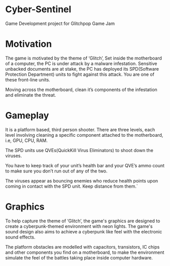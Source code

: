 # Cyber-Sentinel
Game Development project for Glitchpop Game Jam

# Motivation
The game is motivated by the theme of ‘Glitch’, Set inside the motherboard of a computer, the PC is under attack by a malware infestation. Sensitive unbacked documents are at stake, the PC has deployed its SPD(Software Protection Department) units to fight against this attack. You are one of these front-line units.

Moving across the motherboard, clean it’s components of the infestation and eliminate the threat.

# Gameplay
It is a platform based, third person shooter. There are three levels, each level involving cleaning a specific component attached to the motherboard, i.e, GPU, CPU, RAM. 

The SPD units use QVEs(QuickKill Virus Eliminators) to shoot down the viruses. 

You have to keep track of your unit’s health bar and your QVE’s ammo count to make sure you don’t run out of any of the two. 

The viruses appear as bouncing enemies who reduce health points upon coming in contact with the SPD unit. Keep distance from them.`

# Graphics
To help capture the theme of ‘Glitch’, the game's graphics are designed to create a cyberpunk-themed environment with neon lights. The game's sound design also aims to achieve a cyberpunk like feel with the electronic sound effects.

The platform obstacles are modelled with capacitors, transistors, IC chips and other components you find on a motherboard, to make the environment simulate the feel of the battles taking place inside computer hardware.

